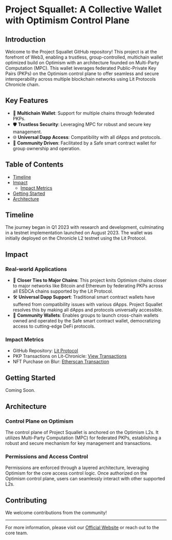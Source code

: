 # Project Squallet: A Collective Wallet with Optimism Control Plane

## Introduction

Welcome to the Project Squallet GitHub repository! This project is at the forefront of Web3, enabling a trustless, group-controlled, multichain wallet optimized build on Optimism with an architecture founded on Multi-Party Computation (MPC). 
This wallet leverages federated Public-Private Key Pairs (PKPs) on the Optimism control plane to offer seamless and secure interoperability across multiple blockchain networks using Lit Protocols Chronicle chain.

## Key Features

- 🔄 **Multichain Wallet**: Support for multiple chains through federated PKPs.
- 🛡️ **Trustless Security**: Leveraging MPC for robust and secure key management.
- 🌐 **Universal Dapp Access**: Compatibility with all dApps and protocols.
- 🤝 **Community Driven**: Facilitated by a Safe smart contract wallet for group ownership and operation.

## Table of Contents

- [Timeline](#timeline)
- [Impact](#impact)
  - [Impact Metrics](#impact-metrics)
- [Getting Started](#getting-started)
- [Architecture](#architecture)

## Timeline

The journey began in Q1 2023 with research and development, culminating in a testnet implementation launched on August 2023. The wallet was initially deployed on the Chronicle L2 testnet using the Lit Protocol.

## Impact

### Real-world Applications

- 🌉 **Closer Ties to Major Chains**: This project knits Optimism chains closer to major networks like Bitcoin and Ethereum by federating PKPs across all ESDCA chains supported by the Lit Protocol.
- 🛠️ **Universal Dapp Support**: Traditional smart contract wallets have suffered from compatibility issues with various dApps. Project Squallet resolves this by making all dApps and protocols universally accessible.
- 🚀 **Community Wallets**: Enables groups to launch cross-chain wallets owned and operated by the Safe smart contract wallet, democratizing access to cutting-edge DeFi protocols.

### Impact Metrics

- GitHub Repository: [Lit Protocol](https://github.com/refractor-labs/lit-protocol)
- PKP Transactions on Lit-Chronicle: [View Transactions](https://chain.litprotocol.com/address/0x64c544B0CaE7277621A97De16EB8C13ABF42f30a/transactions#address-tabs)
- NFT Purchase on Blur: [Etherscan Transaction](https://etherscan.io/tx/0x42eb4dfd10de607719caee099c76722adcdcb99064ae6430d84de4daf48b738a)

## Getting Started

Coming Soon.

## Architecture

### Control Plane on Optimism

The control plane of Project Squallet is anchored on the Optimism L2s. It utilizes Multi-Party Computation (MPC) for federated PKPs, establishing a robust and secure mechanism for key management and transactions.

### Permissions and Access Control

Permissions are enforced through a layered architecture, leveraging Optimism for the core access control logic. Once authorized on the Optimism control plane, users can seamlessly interact with other supported L2s.

## Contributing

We welcome contributions from the community!

---

For more information, please visit our [Official Website](https://lore.xyz) or reach out to the core team.
